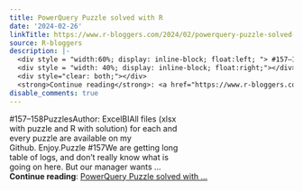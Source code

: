 ```yaml
---
title: PowerQuery Puzzle solved with R
date: '2024-02-26'
linkTitle: https://www.r-bloggers.com/2024/02/powerquery-puzzle-solved-with-r-13/
source: R-bloggers
description: |-
  <div style = "width:60%; display: inline-block; float:left; "> #157–158PuzzlesAuthor: ExcelBIAll files (xlsx with puzzle and R with solution) for each and every puzzle are available on my Github. Enjoy.Puzzle #157We are getting long table of logs, and don’t really know what is going on here. But our manager wants ...</div>
  <div style = "width: 40%; display: inline-block; float:right;"></div>
  <div style="clear: both;"></div>
  <strong>Continue reading</strong>: <a href="https://www.r-bloggers.com/2024/02/powerquery-puzzle-solved-with-r-13/">PowerQuery Puzzle solved with ...
disable_comments: true
---
```

<div style = "width:60%; display: inline-block; float:left; "> #157–158PuzzlesAuthor: ExcelBIAll files (xlsx with puzzle and R with solution) for each and every puzzle are available on my Github. Enjoy.Puzzle #157We are getting long table of logs, and don’t really know what is going on here. But our manager wants ...</div>
<div style = "width: 40%; display: inline-block; float:right;"></div>
<div style="clear: both;"></div>
<strong>Continue reading</strong>: <a href="https://www.r-bloggers.com/2024/02/powerquery-puzzle-solved-with-r-13/">PowerQuery Puzzle solved with ...